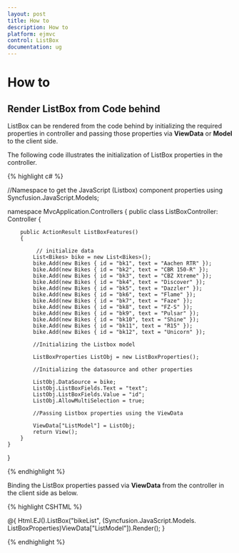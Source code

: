 ```yaml
---
layout: post
title: How to
description: How to
platform: ejmvc
control: ListBox
documentation: ug
---
```

# How to

## Render ListBox from Code behind

ListBox can be rendered from the code behind by initializing the required properties in controller and passing those properties via **ViewData** or **Model** to the client side.

The following code illustrates the initialization of ListBox properties in the controller.

{% highlight c# %}

//Namespace to get the JavaScript (Listbox) component properties
using Syncfusion.JavaScript.Models;

namespace MvcApplication.Controllers
{
    public class ListBoxController: Controller
    {

        public ActionResult ListBoxFeatures()
        {

             // initialize data
            List<Bikes> bike = new List<Bikes>();
            bike.Add(new Bikes { id = "bk1", text = "Aachen RTR" });
            bike.Add(new Bikes { id = "bk2", text = "CBR 150-R" });
            bike.Add(new Bikes { id = "bk3", text = "CBZ Xtreme" });
            bike.Add(new Bikes { id = "bk4", text = "Discover" });
            bike.Add(new Bikes { id = "bk5", text = "Dazzler" });
            bike.Add(new Bikes { id = "bk6", text = "Flame" });
            bike.Add(new Bikes { id = "bk7", text = "Faze" });
            bike.Add(new Bikes { id = "bk8", text = "FZ-S" });
            bike.Add(new Bikes { id = "bk9", text = "Pulsar" });
            bike.Add(new Bikes { id = "bk10", text = "Shine" });
            bike.Add(new Bikes { id = "bk11", text = "R15" });
            bike.Add(new Bikes { id = "bk12", text = "Unicorn" });

            //Initializing the Listbox model

            ListBoxProperties ListObj = new ListBoxProperties();

            //Initializing the datasource and other properties

            ListObj.DataSource = bike;
            ListObj.ListBoxFields.Text = "text";
            ListObj.ListBoxFields.Value = "id";
            ListObj.AllowMultiSelection = true;

            //Passing Listbox properties using the ViewData

            ViewData["ListModel"] = ListObj;
            return View();
        }
    }
}

{% endhighlight %}

Binding the ListBox properties passed via **ViewData** from the controller in the client side as below.

{% highlight CSHTML %}

@{
    Html.EJ().ListBox("bikeList", (Syncfusion.JavaScript.Models. ListBoxProperties)ViewData["ListModel"]).Render();
}

{% endhighlight %}